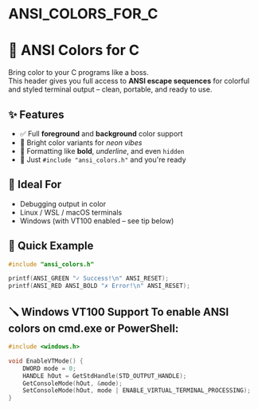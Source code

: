 # ANSI_COLORS_FOR_C

# 🎨 ANSI Colors for C

Bring color to your C programs like a boss.  
This header gives you full access to **ANSI escape sequences** for colorful and styled terminal output – clean, portable, and ready to use.




## ✨ Features

- ✅ Full **foreground** and **background** color support  
- 🌈 Bright color variants for *neon vibes*  
- 💪 Formatting like **bold**, _underline_, and even `hidden`  
- 🔌 Just `#include "ansi_colors.h"` and you're ready




## 🎯 Ideal For

- Debugging output in color  
- Linux / WSL / macOS terminals  
- Windows (with VT100 enabled – see tip below)



## 🚀 Quick Example


```c
#include "ansi_colors.h"

printf(ANSI_GREEN "✓ Success!\n" ANSI_RESET);
printf(ANSI_RED ANSI_BOLD "✗ Error!\n" ANSI_RESET);
```

## 🪛 Windows VT100 Support To enable ANSI colors on cmd.exe or PowerShell:

```c
#include <windows.h>

void EnableVTMode() {
    DWORD mode = 0;
    HANDLE hOut = GetStdHandle(STD_OUTPUT_HANDLE);
    GetConsoleMode(hOut, &mode);
    SetConsoleMode(hOut, mode | ENABLE_VIRTUAL_TERMINAL_PROCESSING);
}
```


